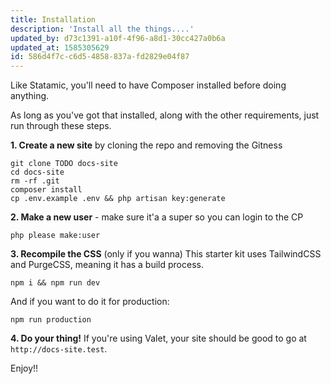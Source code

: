 ```yaml
---
title: Installation
description: 'Install all the things....'
updated_by: d73c1391-a10f-4f96-a8d1-30cc427a0b6a
updated_at: 1585305629
id: 586d4f7c-c6d5-4858-837a-fd2829e04f87
---
```

Like Statamic, you'll need to have Composer installed before doing anything.

As long as you've got that installed, along with the other requirements, just run through these steps.

**1. Create a new site** by cloning the repo and removing the Gitness
```
git clone TODO docs-site
cd docs-site
rm -rf .git
composer install
cp .env.example .env && php artisan key:generate
```

**2. Make a new user** - make sure it'a a super so you can login to the CP
```
php please make:user
```

**3. Recompile the CSS** (only if you wanna)
This starter kit uses TailwindCSS and PurgeCSS, meaning it has a build process. 
```
npm i && npm run dev
```

And if you want to do it for production:
```
npm run production
```

**4. Do your thing!**
If you're using Valet, your site should be good to go at `http://docs-site.test`.

Enjoy!!
